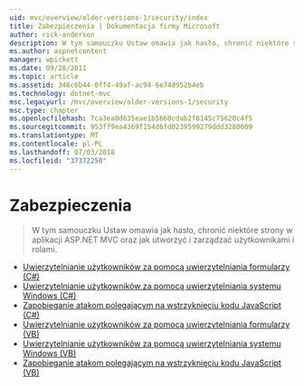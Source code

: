 ```yaml
---
uid: mvc/overview/older-versions-1/security/index
title: Zabezpieczenia | Dokumentacja firmy Microsoft
author: rick-anderson
description: W tym samouczku Ustaw omawia jak hasło, chronić niektóre strony w aplikacji ASP.NET MVC oraz jak utworzyć i zarządzać użytkownikami i rolami.
ms.author: aspnetcontent
manager: wpickett
ms.date: 09/28/2011
ms.topic: article
ms.assetid: 346c6b44-0ff4-49af-ac94-6e74d952b4eb
ms.technology: dotnet-mvc
msc.legacyurl: /mvc/overview/older-versions-1/security
msc.type: chapter
ms.openlocfilehash: 7ca3ea0d635eae1b5660cdab2f8145c75620c4f5
ms.sourcegitcommit: 953ff9ea4369f154d6fd0239599279ddd3280009
ms.translationtype: MT
ms.contentlocale: pl-PL
ms.lasthandoff: 07/03/2018
ms.locfileid: "37372250"
---
```

<a name="security"></a>Zabezpieczenia
====================
> W tym samouczku Ustaw omawia jak hasło, chronić niektóre strony w aplikacji ASP.NET MVC oraz jak utworzyć i zarządzać użytkownikami i rolami.


- [Uwierzytelnianie użytkowników za pomocą uwierzytelniania formularzy (C#)](authenticating-users-with-forms-authentication-cs.md)
- [Uwierzytelnianie użytkowników za pomocą uwierzytelniania systemu Windows (C#)](authenticating-users-with-windows-authentication-cs.md)
- [Zapobieganie atakom polegającym na wstrzyknięciu kodu JavaScript (C#)](preventing-javascript-injection-attacks-cs.md)
- [Uwierzytelnianie użytkowników za pomocą uwierzytelniania formularzy (VB)](authenticating-users-with-forms-authentication-vb.md)
- [Uwierzytelnianie użytkowników za pomocą uwierzytelniania systemu Windows (VB)](authenticating-users-with-windows-authentication-vb.md)
- [Zapobieganie atakom polegającym na wstrzyknięciu kodu JavaScript (VB)](preventing-javascript-injection-attacks-vb.md)
